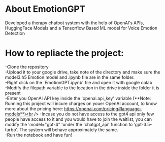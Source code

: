 # About EmotionGPT
Developed a therapy chatbot system with the help of OpenAl's APIs, HuggingFace Models and a Tensorflow Based ML model for Voice Emotion Detection
<br />
# How to repliacte the project:
-Clone the repository <br />
-Upload it to your google drive, take note of the directory and make sure the model3.h5 Emotion model and .ipynb file are in the same folder.<br />
-Right click on the 'EmotionGPT.ipynb' file and open it with google colab<br />
-Modify the filepath variable to the location in the drive inside the folder it is present<br />
-Enter you OpenAI API key inside the 'openai.api_key' variable (**Note: Running this project will incure charges on youer OpenAI account, to know more about the pricing here: https://openai.com/pricing#language-models**)<br />
-Incase you do not have access to the gpt4 api only few people have access to it and you would have to join the waitlist, you can modify the 'model="gpt-4" 'under the 'chatgpt_api' function to 'gpt-3.5-turbo'. The system will behave approximately the same.<br />
-Run the notebook and have fun!<br />
